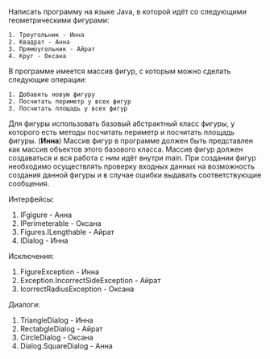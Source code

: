 Написать программу на языке Java, в которой идёт со следующими геометрическими фигурами:


    1. Треугольник - Инна
    2. Квадрат - Анна
    3. Прямоугольник - Айрат
    4. Круг - Оксана
    
    
В программе имеется массив фигур, с которым можно сделать следующие операции:


    1. Добавить новую фигуру
    2. Посчитать периметр у всех фигур
    3. Посчитать площадь у всех фигур
    
    
Для фигуры использовать базовый абстрактный класс фигуры, у которого есть методы посчитать периметр и посчитать площадь фигуры. (**Инна**)
Массив фигур в программе должен быть представлен как массив объектов этого базового класса. Массив фигур должен создаваться и вся работа с ним идёт внутри main. 
При создании фигур необходимо осуществлять проверку входных данных на возможность создания данной фигуры и в случае ошибки выдавать соответствующие сообщения.

Интерфейсы:
1. IFgigure -  Анна
2. IPerimeterable - Оксана
3. Figures.ILengthable - Айрат
4. IDialog - Инна

Исключения:
1. FigureException - Инна
2. Exception.IncorrectSideException - Айрат
3. IcorrectRadiusException - Оксана

Диалоги:
1. TriangleDialog - Инна
2. RectabgleDialog - Айрат
3. CircleDialog - Оксана
4. Dialog.SquareDialog - Анна





